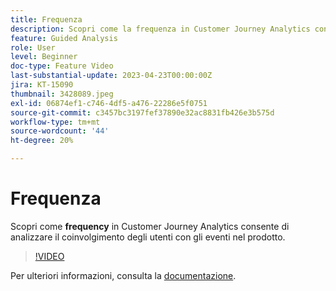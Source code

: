 ```yaml
---
title: Frequenza
description: Scopri come la frequenza in Customer Journey Analytics consente di analizzare il coinvolgimento degli utenti con gli eventi nel prodotto.
feature: Guided Analysis
role: User
level: Beginner
doc-type: Feature Video
last-substantial-update: 2023-04-23T00:00:00Z
jira: KT-15090
thumbnail: 3428089.jpeg
exl-id: 06874ef1-c746-4df5-a476-22286e5f0751
source-git-commit: c3457bc3197fef37890e32ac8831fb426e3b575d
workflow-type: tm+mt
source-wordcount: '44'
ht-degree: 20%

---
```


# Frequenza

Scopri come **frequency** in Customer Journey Analytics consente di analizzare il coinvolgimento degli utenti con gli eventi nel prodotto.

>[!VIDEO](https://video.tv.adobe.com/v/3428089/?learn=on)

Per ulteriori informazioni, consulta la [documentazione](https://experienceleague.adobe.com/en/docs/analytics-platform/using/guided-analysis/trends/frequency).
